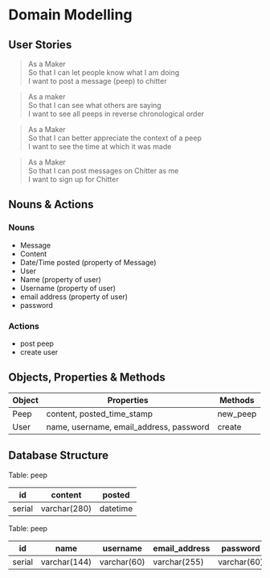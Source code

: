 # Domain Modelling

User Stories
------------
>As a Maker  
So that I can let people know what I am doing  
I want to post a message (peep) to chitter

>As a maker  
So that I can see what others are saying   
I want to see all peeps in reverse chronological order
>

>As a Maker  
So that I can better appreciate the context of a peep  
I want to see the time at which it was made
>

>As a Maker  
So that I can post messages on Chitter as me  
I want to sign up for Chitter
>

Nouns & Actions
-----
### Nouns  
- Message
- Content
- Date/Time posted (property of Message)
- User
- Name (property of user)
- Username (property of user)
- email address (property of user)
- password

### Actions
- post peep
- create user

Objects, Properties & Methods
-------
| Object          | Properties        | Methods         |
|-----------------| ------------------|-----------------|
| Peep         | content, posted_time_stamp  | new_peep       |
| User         | name, username, email_address, password  | create |


Database Structure
--------
Table: peep

|id  | content| posted |
|----|-----|------------|
|serial| varchar(280) | datetime |


Table: peep

|id  | name     | username | email_address | password    |
|----|-----     |------------|-------------|------------|
|serial| varchar(144) | varchar(60) | varchar(255) | varchar(60)
